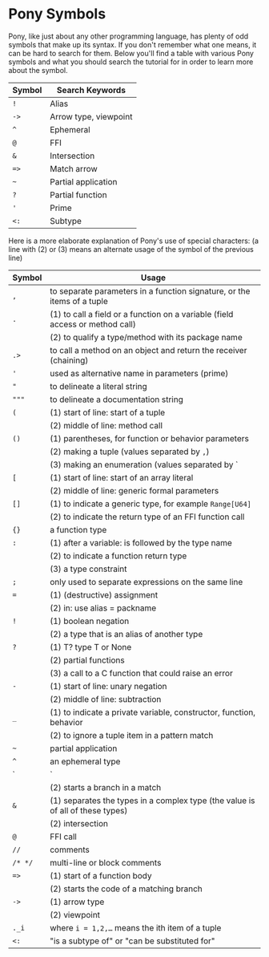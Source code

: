 # Pony Symbols

Pony, like just about any other programming language, has plenty of odd symbols that make up its syntax. If you don't remember what one means, it can be hard to search for them. Below you'll find a table with various Pony symbols and what you should search the tutorial for in order to learn more about the symbol.

|Symbol | Search Keywords|
| --- | --- |
| `!`  | Alias |
| `->` | Arrow type, viewpoint |
| `^`  | Ephemeral |
| `@`  | FFI |
| `&`  | Intersection |
| `=>` | Match arrow |
| `~`  | Partial application |
| `?`  | Partial function |
| `'`  | Prime |
| `<:` | Subtype |


Here is a more elaborate explanation of Pony's use of special characters: (a line with (2) or (3) means an alternate usage of the symbol of the previous  line)

|Symbol | Usage|
| --- | --- |
| `,`  | to separate parameters in a function signature, or the items of a tuple |
| `.`  | (1) to call a field or a function on a variable (field access or method call) |
|    | (2) to qualify a type/method with its package name |
| `.>` | to call a method on an object and return the receiver (chaining) |
| `'`  | used as alternative name in parameters (prime) |
| `"`  | to delineate a literal string |
| `"""`  | to delineate a documentation string |
| `(` | (1) start of line: start of a tuple |
|    | (2) middle of line: method call |
| `()` | (1) parentheses, for function or behavior parameters |
|    | (2) making a tuple (values separated by `,`) |
|    | (3) making an enumeration (values separated by `|`) |
| `[`  | (1) start of line: start of an array literal |
|    | (2) middle of line: generic formal parameters |
| `[]`  | (1) to indicate a generic type, for example `Range[U64]` |
|      | (2) to indicate the return type of an FFI function call |
| `{}`  | a function type |
| `:`  | (1) after a variable: is followed by the type name |
|    | (2) to indicate a function return type |
|    | (3) a type constraint |
| `;`  | only used to separate expressions on the same line |
| `=`  | (1) (destructive) assignment |
|    | (2) in: use alias = packname |
| `!`  | (1) boolean negation |
|    | (2) a type that is an alias of another type |
| `?`  | (1) T?  type T or None |
|    | (2) partial functions |
|    | (3) a call to a C function that could raise an error |
| `-`  | (1) start of line: unary negation |
|    | (2) middle of line: subtraction |
| `_`  | (1) to indicate a private variable, constructor, function, behavior |
|    | (2) to ignore a tuple item in a pattern match |
| `~`  | partial application |
| `^`  | an ephemeral type |
| `|` | (1) separates the types in an enumeration (the value can be any of these types) |
|    | (2) starts a branch in a match |
| `&`  | (1) separates the types in a complex type (the value is of all of these types) |
|    | (2) intersection |
| `@`  | FFI call |
| `//`  | comments |
| `/* */`  | multi-line or block comments |
| `=>`  | (1) start of a function body |
|     | (2) starts the code of a matching branch |
| `->`  | (1) arrow type |
|     | (2) viewpoint |
| `._i` | where `i = 1,2,…`  means the ith item of a tuple |
| `<:`  | "is a subtype of" or "can be substituted for" |
